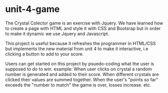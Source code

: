 # unit-4-game

The Crystal Colector game is an exercise with Jquery. We have learned how to create a page with HTML and style it with CSS and Bootsrap but in order to make it dynamic we use Jquery and Javascript. 

This project is useful because it refreshes the programmer in HTML/CSS but implements the new material from unit 4 to make it interactive, i.e clicking a button to add to your score. 

Users can get started on this project by psuedo-coding what the user is supposed to do to win. example: 
        When user clicks on crystal a random number is generated and added to their score.
        When different crystals are clicked their values are summed together.
        When the user's "points so far" exceeds the "number to match" the game is over, losses increase.
        etc.


